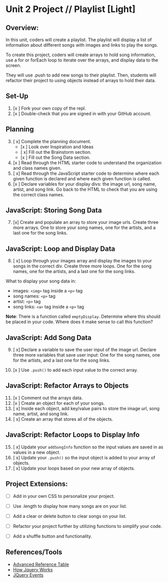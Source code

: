 # Unit 2 Project // Playlist [Light]

## Overview:

In this unit, coders will create a playlist. The playlist will display a list of information about different songs with images and links to play the songs. 

To create this project, coders will create arrays to hold song information, use a for or forEach loop to iterate over the arrays, and display data to the screen. 

They will use .push to add new songs to their playlist. Then, students will refactor their project to using objects instead of arrays to hold their data.


## Set-Up
1. [x ] Fork your own copy of the repl.
2. [x ] Double-check that you are signed in with your GitHub account.


## Planning
3. [ x] Complete the planning document.
   - [x ] Look over Inspiration and Ideas
   - [ x] Fill out the Brainstorm section.
   - [x ] Fill out the Song Data section.
4. [x ] Read through the HTML starter code to understand the organization and class names given.
5. [ x] Read through the JavaScript starter code to determine where each given function is declared and where each given function is called.
6. [x ] Declare variables for your display divs: the image url, song name, artist, and song link. Go back to the HTML to check that you are using the correct class names.


## JavaScript: Storing Song Data

7. [x] Create and populate an array to store your image urls. Create three more arrays. One to store your song names, one for the artists, and a last one for the song links.


## JavaScript: Loop and Display Data

8. [ x] Loop through your images array and display the images to your songs in the correct div. Create three more loops. One for the song names, one for the artists, and a last one for the song links.

What to display your song data in:

   - images: `<img>` tag inside a `<p>` tag
   - song names: `<p>` tag
   - artist: `<p>` tag
   - song links: `<a>` tag inside a `<p>` tag

**Note**: There is a function called `emptyDisplay`. Determine where this should be placed in your code. Where does it make sense to call this function?


## JavaScript: Add Song Data

9. [ x] Declare a variable to save the user input of the image url. Declare three more variables that save user input: One for the song names, one for the artists, and a last one for the song links.
   
10. [x ] Use `.push()` to add each input value to the correct array.



## JavaScript: Refactor Arrays to Objects

11. [x ] Comment out the arrays data.
12. [x ] Create an object for each of your songs.
13. [ x] Inside each object, add key/value pairs to store the image url, song name, artist, and song link.
14. [ x] Create an array that stores all of the objects.

## JavaScript: Refactor Loops to Display Info

15. [ x] Update your `addSongInfo` function so the input values are saved in as values in a new object.
16. [ x] Update your `.push()` so the input object is added to your array of objects.
17. [ x] Update your loops based on your new array of objects.


## Project Extensions:

- [ ] Add in your own CSS to personalize your project.
- [ ] Use .length to display how many songs are on your list.
- [ ] Add a clear or delete button to clear songs on your list.
- [ ] Refactor your project further by utilizing functions to simplify your code.
- [ ] Add a shuffle button and functionality.


## References/Tools

- [Advanced Reference Table](https://docs.google.com/document/d/1SElvLDvtVOoYZJyR5XbCQJWbSTxyChDiQkz7n3c63Go/preview)
- [How Jquery Works](http://learn.jquery.com/about-jquery/how-jquery-works/)
- [JQuery Events](http://api.jquery.com/category/events/)